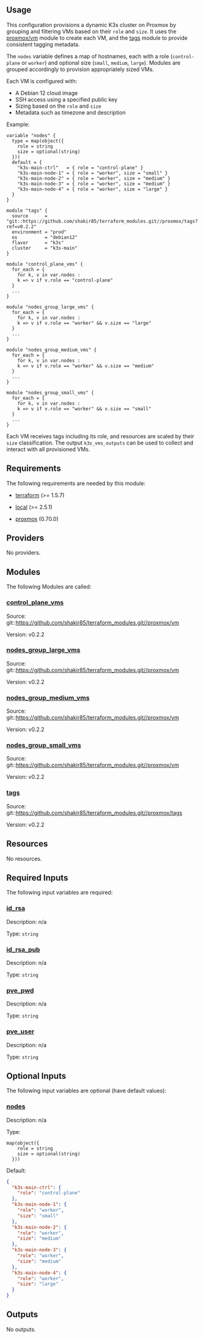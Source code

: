 <!-- BEGIN_TF_DOCS -->
## Usage

This configuration provisions a dynamic K3s cluster on Proxmox by grouping and filtering VMs based on their `role` and `size`.
It uses the [proxmox/vm](https://github.com/shakir85/proxmox-tf-modules) module to create each VM, and the [tags](https://github.com/shakir85/proxmox-tf-modules/tree/main/proxmox/tags) module to provide consistent tagging metadata.

The `nodes` variable defines a map of hostnames, each with a role (`control-plane` or `worker`) and optional size (`small`, `medium`, `large`).
Modules are grouped accordingly to provision appropriately sized VMs.

Each VM is configured with:
- A Debian 12 cloud image
- SSH access using a specified public key
- Sizing based on the `role` and `size`
- Metadata such as timezone and description

Example:

```hcl
variable "nodes" {
  type = map(object({
    role = string
    size = optional(string)
  }))
  default = {
    "k3s-main-ctrl"   = { role = "control-plane" }
    "k3s-main-node-1" = { role = "worker", size = "small" }
    "k3s-main-node-2" = { role = "worker", size = "medium" }
    "k3s-main-node-3" = { role = "worker", size = "medium" }
    "k3s-main-node-4" = { role = "worker", size = "large" }
  }
}

module "tags" {
  source      = "git::https://github.com/shakir85/terraform_modules.git//proxmox/tags?ref=v0.2.2"
  environment = "prod"
  os          = "debian12"
  flavor      = "k3s"
  cluster     = "k3s-main"
}

module "control_plane_vms" {
  for_each = {
    for k, v in var.nodes :
    k => v if v.role == "control-plane"
  }
  ...
}

module "nodes_group_large_vms" {
  for_each = {
    for k, v in var.nodes :
    k => v if v.role == "worker" && v.size == "large"
  }
  ...
}

module "nodes_group_medium_vms" {
  for_each = {
    for k, v in var.nodes :
    k => v if v.role == "worker" && v.size == "medium"
  }
  ...
}

module "nodes_group_small_vms" {
  for_each = {
    for k, v in var.nodes :
    k => v if v.role == "worker" && v.size == "small"
  }
  ...
}
```

Each VM receives tags including its role, and resources are scaled by their `size` classification.
The output `k3s_vms_outputs` can be used to collect and interact with all provisioned VMs.

## Requirements

The following requirements are needed by this module:

- <a name="requirement_terraform"></a> [terraform](#requirement\_terraform) (>= 1.5.7)

- <a name="requirement_local"></a> [local](#requirement\_local) (>= 2.5.1)

- <a name="requirement_proxmox"></a> [proxmox](#requirement\_proxmox) (0.70.0)

## Providers

No providers.

## Modules

The following Modules are called:

### <a name="module_control_plane_vms"></a> [control\_plane\_vms](#module\_control\_plane\_vms)

Source: git::https://github.com/shakir85/terraform_modules.git//proxmox/vm

Version: v0.2.2

### <a name="module_nodes_group_large_vms"></a> [nodes\_group\_large\_vms](#module\_nodes\_group\_large\_vms)

Source: git::https://github.com/shakir85/terraform_modules.git//proxmox/vm

Version: v0.2.2

### <a name="module_nodes_group_medium_vms"></a> [nodes\_group\_medium\_vms](#module\_nodes\_group\_medium\_vms)

Source: git::https://github.com/shakir85/terraform_modules.git//proxmox/vm

Version: v0.2.2

### <a name="module_nodes_group_small_vms"></a> [nodes\_group\_small\_vms](#module\_nodes\_group\_small\_vms)

Source: git::https://github.com/shakir85/terraform_modules.git//proxmox/vm

Version: v0.2.2

### <a name="module_tags"></a> [tags](#module\_tags)

Source: git::https://github.com/shakir85/terraform_modules.git//proxmox/tags

Version: v0.2.2

## Resources

No resources.

## Required Inputs

The following input variables are required:

### <a name="input_id_rsa"></a> [id\_rsa](#input\_id\_rsa)

Description: n/a

Type: `string`

### <a name="input_id_rsa_pub"></a> [id\_rsa\_pub](#input\_id\_rsa\_pub)

Description: n/a

Type: `string`

### <a name="input_pve_pwd"></a> [pve\_pwd](#input\_pve\_pwd)

Description: n/a

Type: `string`

### <a name="input_pve_user"></a> [pve\_user](#input\_pve\_user)

Description: n/a

Type: `string`

## Optional Inputs

The following input variables are optional (have default values):

### <a name="input_nodes"></a> [nodes](#input\_nodes)

Description: n/a

Type:

```hcl
map(object({
    role = string
    size = optional(string)
  }))
```

Default:

```json
{
  "k3s-main-ctrl": {
    "role": "control-plane"
  },
  "k3s-main-node-1": {
    "role": "worker",
    "size": "small"
  },
  "k3s-main-node-2": {
    "role": "worker",
    "size": "medium"
  },
  "k3s-main-node-3": {
    "role": "worker",
    "size": "medium"
  },
  "k3s-main-node-4": {
    "role": "worker",
    "size": "large"
  }
}
```

## Outputs

No outputs.
<!-- END_TF_DOCS -->